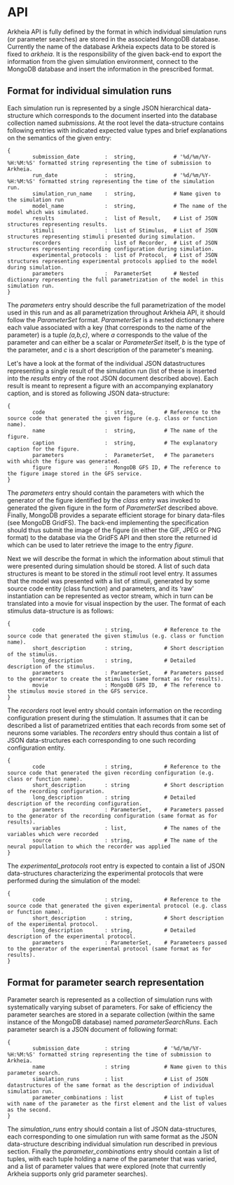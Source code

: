 # API

Arkheia API is fully defined by the format in which individual simulation runs (or parameter searches) are stored in the associated MongoDB database. Currently the name of the database Arkheia expects data to be stored is fixed to _arkheia_. It is the responsibility of the given back-end to export the information from the given simulation environment, connect to the MongoDB database and insert the information in the prescribed format.

## Format for individual simulation runs

Each simulation run is represented by a single JSON hierarchical data-structure which corresponds to the document inserted into the database collection named _submissions_. At the root level the data-structure contains following entries with indicated expected value types and brief explanations on the semantics of the given entry:

    {
            submission_date        :  string,            # '%d/%m/%Y-%H:%M:%S' formatted string representing the time of submission to Arkheia.
            run_date               :  string,            # '%d/%m/%Y-%H:%M:%S' formatted string representing the time of the simulation run.
            simulation_run_name    :  string,            # Name given to the simulation run
            model_name             :  string,            # The name of the model which was simulated.
            results                :  list of Result,    # List of JSON structures representing results.
            stimuli                :  list of Stimulus,  # List of JSON structures representing stimuli presented during simulation.
            recorders              :  list of Recorder,  # List of JSON structures representing recording configuration during simulation.
            experimental_protocols :  list of Protocol,  # List of JSON structures representing experimental protocols applied to the model during simulation.
            parameters             :  ParameterSet       # Nested dictionary representing the full parametrization of the model in this simulation run.
    }

The _parameters_ entry should describe the full parametrization of the model used in this run and as all parametrization throughout Arkheia API, it should follow the _ParameterSet_ format. _ParameterSet_ is a nested dictionary where each value associated with a key (that corresponds to the name of the parameter) is a tuple _(a,b,c)_, where _a_ corresponds to the value of the parameter and can either be a scalar or _ParameterSet_ itself, _b_ is the type of the parameter, and _c_ is a short description of the parameter's meaning.

Let's have a look at the format of the individual JSON datastructures representing a single result of the simulation run (list of these is inserted into the _results_ entry of the root JSON document described above). Each result is meant to represent a figure with an accompanying explanatory caption, and is stored as following JSON data-structure:

    {
            code                   :  string,         # Reference to the source code that generated the given figure (e.g. class or function name).
            name                   :  string,         # The name of the figure.
            caption                :  string,         # The explanatory caption for the figure.
            parameters             :  ParameterSet,   # The parameters with which the figure was generated.
            figure                 :  MongoDB GFS ID, # The reference to the figure image stored in the GFS service.
    }

The _parameters_ entry should contain the parameters with which the generator of the figure identified by the _class_ entry was invoked to generated the given figure in the form of _ParameterSet_ described above. Finally, MongoDB provides a separate efficient storage for binary data-files (see MongoDB GridFS). The back-end implementing the specification should thus submit the image of the figure (in either the GIF, JPEG or PNG format) to the database via the GridFS API and then store the returned id which can be used to later retrieve the image to the entry _figure_.

Next we will describe the format in which the information about stimuli that were presented during simulation should be stored. A list of such data structures is meant to be stored in the _stimuli_ root level entry. It assumes that the model was presented with a list of stimuli, generated by some source code entity (class function) and parameters, and its ‘raw’ instantiation can be represented as vector stream, which in turn can be translated into a movie for visual inspection by the user. The format of each stimulus data-structure is as follows:

    {
            code                   : string,          # Reference to the source code that generated the given stimulus (e.g. class or function name).
            short_description      : string,          # Short description of the stimulus.
            long_description       : string,          # Detailed description of the stimulus.
            parameters             : ParameterSet,    # Parameters passed to the generator to create the stimulus (same format as for results).
            movie                  : MongoDB GFS ID,  # The reference to the stimulus movie stored in the GFS service.
    }

The _recorders_ root level entry should contain information on the recording configuration present during the stimulation. It assumes that it can be described a list of parametrized entities that each records from some set of neurons some variables. The _recorders_ entry should thus contain a list of JSON data-structures each corresponding to one such recording configuration entity.

    {
            code                   : string,          # Reference to the source code that generated the given recording configuration (e.g. class or function name).
            short_description      : string           # Short description of the recording configuration.
            long_description       : string           # Detailed description of the recording configuration.
            parameters             : ParameterSet,    # Parameters passed to the generator of the recording configuration (same format as for results).
            variables              : list,            # The names of the variables which were recorded 
            source                 : string,          # The name of the neural popullation to which the recorder was applied
    }

The _experimental_protocols_ root entry is expected to contain a list of JSON data-structures characterizing the experimental protocols that were performed during the simulation of the model:

    {
            code                   : string,          # Reference to the source code that generated the given experimental protocol (e.g. class or function name).
            short_description      : string,          # Short description of the experimental protocol.
            long_description       : string,          # Detailed description of the experimental protocol.
            parameters             : ParameterSet,    # Parameteers passed to the generator of the experimental protocol (same format as for results).
    }

## Format for parameter search representation

Parameter search is represented as a collection of simulation runs with systematically varying subset of parameters. For sake of efficiency the parameter searches are stored in a separate collection (within the same instance of the MongoDB database) named _parameterSearchRuns_. Each parameter search is a JSON document of following format:

    {
            submission_date        : string           # '%d/%m/%Y-%H:%M:%S' formatted string representing the time of submission to Arkheia.
            name                   : string           # Name given to this parameter search.
            simulation_runs        : list             # List of JSON datastructures of the same format as the description of individual simulation run.
            parameter_combinations : list             # List of tuples with name of the parameter as the first element and the list of values as the second.
    }

The _simulation_runs_ entry should contain a list of JSON data-structures, each corresponding to one simulation run with same format as the JSON data-structure describing individual simulation run described in previous section. Finally the _parameter_combinations_ entry should contain a list of tuples, with each tuple holding a name of the parameter that was varied, and a list of parameter values that were explored (note that currently Arkheia supports only grid parameter searches).
